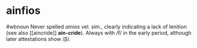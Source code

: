 # ainfios
#wbnoun
Never spelled *ainios* vel. sim., clearly indicating a lack of lenition (see also [[aincride]] **ain-cride**). Always with /f/ in the early period, although later attestations show /β/.
